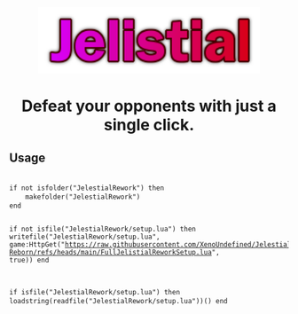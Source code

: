 <div align=center>
  <div width=500px>
    <img width=400px src="https://raw.githubusercontent.com/XenoUndefined/Jelestial-Reborn/refs/heads/main/JelestialNew.png">
  </div>
  <h1>Defeat your opponents with just a single click.</h1>
</div>
<h2>Usage</h2>
<pre><code class="language-lua">
if not isfolder("JelestialRework") then
    makefolder("JelestialRework")
end

if not isfile("JelestialRework/setup.lua") then
    writefile("JelestialRework/setup.lua", game:HttpGet("https://raw.githubusercontent.com/XenoUndefined/Jelestial-Reborn/refs/heads/main/FullJelistialReworkSetup.lua", true))
end

if isfile("JelestialRework/setup.lua") then
    loadstring(readfile("JelestialRework/setup.lua"))()
end
</code></pre>
